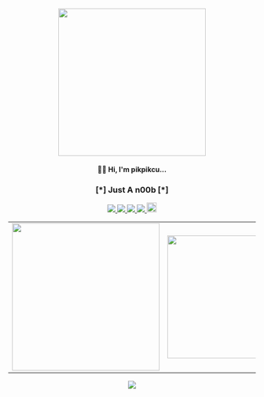 <h4 align="center"><img src="https://raw.githubusercontent.com/pikpikcu/pikpikcu/master/PirateHack-AgADcgEAAugVJyI.gif" width="300px" height="300px">

</a>
<h4 align="center">🤟🏻 Hi, I'm pikpikcu...</h4> 
<h3 align="center">  [*] Just A n00b [*]</h3> 
<p align="center">
  </a>
  <a href="https://twitter.com/sec715">
    <img src="https://img.shields.io/twitter/follow/sec715">
 </a>
  <a href="https://github.com/pikpikcu">
    <img src="https://img.shields.io/github/followers/pikpikcu?style=social">
 </a>
   <a href="https://github.com/pikpikcu/XRCross">
   <img src="https://img.shields.io/github/stars/pikpikcu/XRCross?style=social">
   </a>
  <a href="https://github.com/pikpikcu/Pentest-Tools-Framework">
   <img src="https://img.shields.io/github/stars/pikpikcu/Pentest-Tools-Framework?style=social">
   </a>
   <a href="https://www.buymeacoffee.com/pikpikcu">
    <img src="https://cdn.buymeacoffee.com/buttons/default-black.png" alt="Buy Me A Coffee" height="20px">
     </a>
 </a>
</p>

<center><table><tr>
<td><img src="https://github-readme-stats.vercel.app/api?username=pikpikcu&show_icons=true&theme=radical" width="300px" height="300px"></td>
<td><a href="https://github.com/pikpikcu/XRCross"><img src="https://github-readme-stats.vercel.app/api/pin/?username=pikpikcu&repo=XRCross" width="250px" height="250px"></td>
<td><img src="https://github-readme-stats.vercel.app/api/top-langs/?username=pikpikcu&&layout=compact&theme=blue-green" width="250px" height="250px"></td>
 </tr></table></center>
 
 <center><img src="https://raw.githubusercontent.com/pikpikcu/pikpikcu/master/output.gif"></center>
